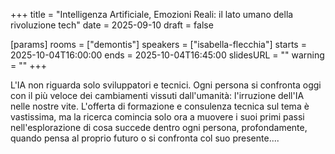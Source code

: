 +++
title = "Intelligenza Artificiale, Emozioni Reali: il lato umano della rivoluzione tech"
date = 2025-09-10
draft = false

[params]
rooms = ["demontis"]
speakers = ["isabella-flecchia"]
starts = 2025-10-04T16:00:00
ends = 2025-10-04T16:45:00
slidesURL = ""
warning = ""
+++

L'IA non riguarda solo sviluppatori e tecnici. Ogni persona si confronta oggi con il più veloce dei cambiamenti vissuti dall'umanità: l'irruzione dell'IA nelle nostre vite. L'offerta di formazione e consulenza tecnica sul tema è vastissima, ma la ricerca comincia solo ora a muovere i suoi primi passi nell'esplorazione di cosa succede dentro ogni persona, profondamente, quando pensa al proprio futuro o si confronta col suo presente....
